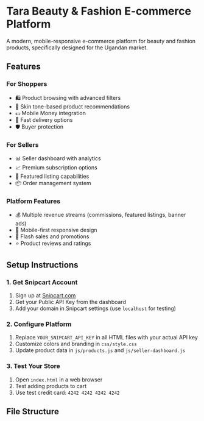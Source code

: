 # Tara Beauty & Fashion E-commerce Platform

A modern, mobile-responsive e-commerce platform for beauty and fashion products, specifically designed for the Ugandan market.

## Features

### For Shoppers
- 🛍️ Product browsing with advanced filters
- 🎨 Skin tone-based product recommendations
- 💵 Mobile Money integration
- 🚚 Fast delivery options
- 🛡️ Buyer protection

### For Sellers
- 📊 Seller dashboard with analytics
- 📈 Premium subscription options
- 🎯 Featured listing capabilities
- 📦 Order management system

### Platform Features
- 💰 Multiple revenue streams (commissions, featured listings, banner ads)
- 📱 Mobile-first responsive design
- 🎪 Flash sales and promotions
- ⭐ Product reviews and ratings

## Setup Instructions

### 1. Get Snipcart Account
1. Sign up at [Snipcart.com](https://snipcart.com)
2. Get your Public API Key from the dashboard
3. Add your domain in Snipcart settings (use `localhost` for testing)

### 2. Configure Platform
1. Replace `YOUR_SNIPCART_API_KEY` in all HTML files with your actual API key
2. Customize colors and branding in `css/style.css`
3. Update product data in `js/products.js` and `js/seller-dashboard.js`

### 3. Test Your Store
1. Open `index.html` in a web browser
2. Test adding products to cart
3. Use test credit card: `4242 4242 4242 4242`

## File Structure
